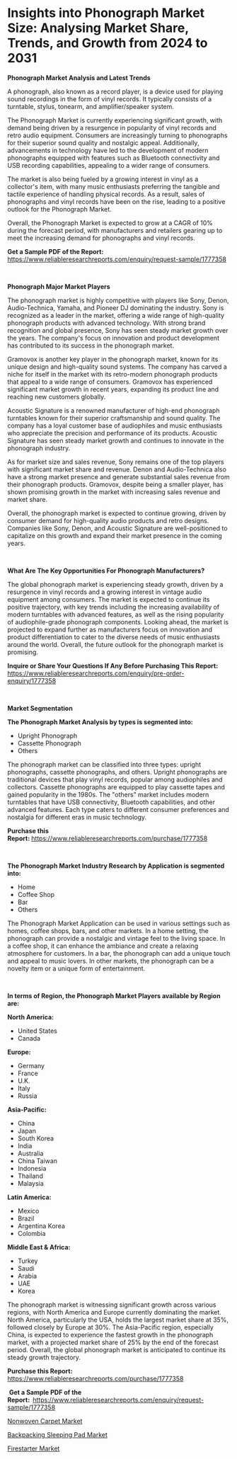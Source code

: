 <p><h1>Insights into Phonograph Market Size: Analysing Market Share, Trends, and Growth from 2024 to 2031</h1></p><p><strong>Phonograph Market Analysis and Latest Trends</strong></p>
<p><p>A phonograph, also known as a record player, is a device used for playing sound recordings in the form of vinyl records. It typically consists of a turntable, stylus, tonearm, and amplifier/speaker system.</p><p>The Phonograph Market is currently experiencing significant growth, with demand being driven by a resurgence in popularity of vinyl records and retro audio equipment. Consumers are increasingly turning to phonographs for their superior sound quality and nostalgic appeal. Additionally, advancements in technology have led to the development of modern phonographs equipped with features such as Bluetooth connectivity and USB recording capabilities, appealing to a wider range of consumers.</p><p>The market is also being fueled by a growing interest in vinyl as a collector's item, with many music enthusiasts preferring the tangible and tactile experience of handling physical records. As a result, sales of phonographs and vinyl records have been on the rise, leading to a positive outlook for the Phonograph Market.</p><p>Overall, the Phonograph Market is expected to grow at a CAGR of 10% during the forecast period, with manufacturers and retailers gearing up to meet the increasing demand for phonographs and vinyl records.</p></p>
<p><strong>Get a Sample PDF of the Report:&nbsp;</strong> <a href="https://www.reliableresearchreports.com/enquiry/request-sample/1777358">https://www.reliableresearchreports.com/enquiry/request-sample/1777358</a></p>
<p>&nbsp;</p>
<p><strong>Phonograph Major Market Players</strong></p>
<p><p>The phonograph market is highly competitive with players like Sony, Denon, Audio-Technica, Yamaha, and Pioneer DJ dominating the industry. Sony is recognized as a leader in the market, offering a wide range of high-quality phonograph products with advanced technology. With strong brand recognition and global presence, Sony has seen steady market growth over the years. The company's focus on innovation and product development has contributed to its success in the phonograph market.</p><p>Gramovox is another key player in the phonograph market, known for its unique design and high-quality sound systems. The company has carved a niche for itself in the market with its retro-modern phonograph products that appeal to a wide range of consumers. Gramovox has experienced significant market growth in recent years, expanding its product line and reaching new customers globally.</p><p>Acoustic Signature is a renowned manufacturer of high-end phonograph turntables known for their superior craftsmanship and sound quality. The company has a loyal customer base of audiophiles and music enthusiasts who appreciate the precision and performance of its products. Acoustic Signature has seen steady market growth and continues to innovate in the phonograph industry.</p><p>As for market size and sales revenue, Sony remains one of the top players with significant market share and revenue. Denon and Audio-Technica also have a strong market presence and generate substantial sales revenue from their phonograph products. Gramovox, despite being a smaller player, has shown promising growth in the market with increasing sales revenue and market share.</p><p>Overall, the phonograph market is expected to continue growing, driven by consumer demand for high-quality audio products and retro designs. Companies like Sony, Denon, and Acoustic Signature are well-positioned to capitalize on this growth and expand their market presence in the coming years.</p></p>
<p>&nbsp;</p>
<p><strong>What Are The Key Opportunities For Phonograph Manufacturers?</strong></p>
<p><p>The global phonograph market is experiencing steady growth, driven by a resurgence in vinyl records and a growing interest in vintage audio equipment among consumers. The market is expected to continue its positive trajectory, with key trends including the increasing availability of modern turntables with advanced features, as well as the rising popularity of audiophile-grade phonograph components. Looking ahead, the market is projected to expand further as manufacturers focus on innovation and product differentiation to cater to the diverse needs of music enthusiasts around the world. Overall, the future outlook for the phonograph market is promising.</p></p>
<p><strong>Inquire or Share Your Questions If Any Before Purchasing This Report:</strong> <a href="https://www.reliableresearchreports.com/enquiry/pre-order-enquiry/1777358">https://www.reliableresearchreports.com/enquiry/pre-order-enquiry/1777358</a></p>
<p>&nbsp;</p>
<p><strong>Market Segmentation</strong></p>
<p><strong>The Phonograph Market Analysis by types is segmented into:</strong></p>
<p><ul><li>Upright Phonograph</li><li>Cassette Phonograph</li><li>Others</li></ul></p>
<p><p>The phonograph market can be classified into three types: upright phonographs, cassette phonographs, and others. Upright phonographs are traditional devices that play vinyl records, popular among audiophiles and collectors. Cassette phonographs are equipped to play cassette tapes and gained popularity in the 1980s. The "others" market includes modern turntables that have USB connectivity, Bluetooth capabilities, and other advanced features. Each type caters to different consumer preferences and nostalgia for different eras in music technology.</p></p>
<p><strong>Purchase this Report:&nbsp;</strong><a href="https://www.reliableresearchreports.com/purchase/1777358">https://www.reliableresearchreports.com/purchase/1777358</a></p>
<p>&nbsp;</p>
<p><strong>The Phonograph Market Industry Research by Application is segmented into:</strong></p>
<p><ul><li>Home</li><li>Coffee Shop</li><li>Bar</li><li>Others</li></ul></p>
<p><p>The Phonograph Market Application can be used in various settings such as homes, coffee shops, bars, and other markets. In a home setting, the phonograph can provide a nostalgic and vintage feel to the living space. In a coffee shop, it can enhance the ambiance and create a relaxing atmosphere for customers. In a bar, the phonograph can add a unique touch and appeal to music lovers. In other markets, the phonograph can be a novelty item or a unique form of entertainment.</p></p>
<p>&nbsp;</p>
<p><strong>In terms of Region, the Phonograph Market Players available by Region are:</strong></p>
<p>
    <p> <strong> North America: </strong>
        <ul>
            <li>United States</li>
            <li>Canada</li>
        </ul>
        </p> 
    <p> <strong> Europe: </strong>
        <ul>
            <li>Germany</li>
            <li>France</li>
            <li>U.K.</li>
            <li>Italy</li>
            <li>Russia</li>
        </ul>
        </p> 
    <p> <strong> Asia-Pacific: </strong>
        <ul>
            <li>China</li>
            <li>Japan</li>
            <li>South Korea</li>
            <li>India</li>
            <li>Australia</li>
            <li>China Taiwan</li>
            <li>Indonesia</li>
            <li>Thailand</li>
            <li>Malaysia</li>
        </ul>
        </p> 
    <p> <strong> Latin America: </strong>
        <ul>
            <li>Mexico</li>
            <li>Brazil</li>
            <li>Argentina Korea</li>
            <li>Colombia</li>
        </ul>
        </p> 
    <p> <strong> Middle East & Africa: </strong>
        <ul>
            <li>Turkey</li>
            <li>Saudi</li>
            <li>Arabia</li>
            <li>UAE</li>
            <li>Korea</li>
        </ul>
    </p>
    </p>
<p><p>The phonograph market is witnessing significant growth across various regions, with North America and Europe currently dominating the market. North America, particularly the USA, holds the largest market share at 35%, followed closely by Europe at 30%. The Asia-Pacific region, especially China, is expected to experience the fastest growth in the phonograph market, with a projected market share of 25% by the end of the forecast period. Overall, the global phonograph market is anticipated to continue its steady growth trajectory.</p></p>
<p><strong>Purchase this Report: </strong><a href="https://www.reliableresearchreports.com/purchase/1777358">https://www.reliableresearchreports.com/purchase/1777358</a></p>
<p>&nbsp;<strong>Get a Sample PDF of the Report:&nbsp;&nbsp;</strong><a href="https://www.reliableresearchreports.com/enquiry/request-sample/1777358">https://www.reliableresearchreports.com/enquiry/request-sample/1777358</a></p>
<p><strong></strong></p>
<p><p><a href="https://github.com/seekum/Market-Research-Report-List-1/blob/main/nonwoven-carpet-market.md">Nonwoven Carpet Market</a></p><p><a href="https://github.com/timeliteaut/Market-Research-Report-List-1/blob/main/backpacking-sleeping-pad-market.md">Backpacking Sleeping Pad Market</a></p><p><a href="https://github.com/bobicer/Market-Research-Report-List-2/blob/main/firestarter-market.md">Firestarter Market</a></p></p>